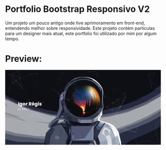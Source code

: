 # Portfolio Bootstrap Responsivo V2

Um projeto um pouco antigo onde tive aprimoramento em front-end, entendendo melhor sobre responsividade. Este projeto contém particulas para um designer mais atual, este portfolio foi utilizado por mim por algum tempo.

# Preview:

<img src="https://github.com/igorregiss/PORTFOLIO-RESPONSIVO-V2/blob/main/portfolio%20v2.png?raw=true">
